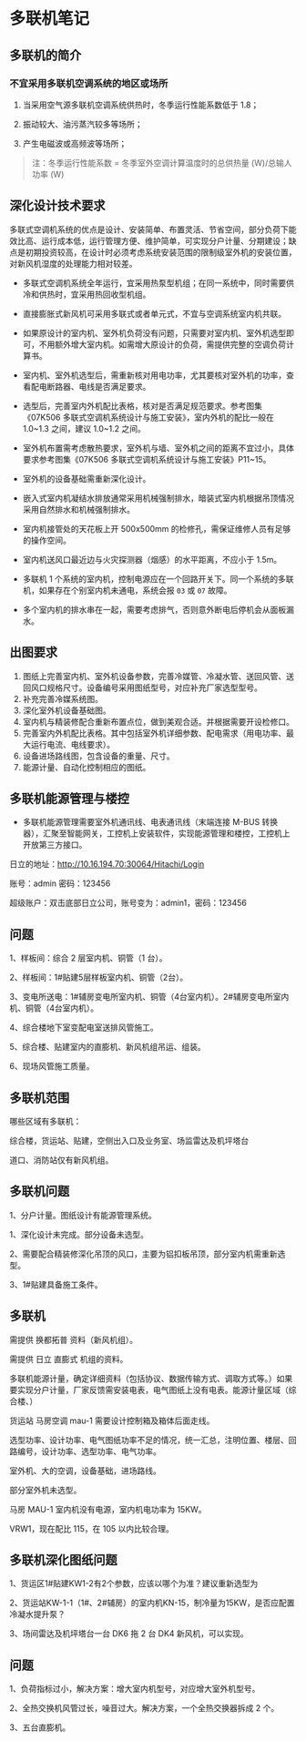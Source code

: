 # 多联机笔记

## 多联机的简介

### 不宜采用多联机空调系统的地区或场所

1. 当采用空气源多联机空调系统供热时，冬季运行性能系数低于 1.8；

2. 振动较大、油污蒸汽较多等场所；

3. 产生电磁波或高频波等场所；

> 注：冬季运行性能系数 = 冬季室外空调计算温度时的总供热量 (W)/总输人功率 (W)

## 深化设计技术要求

多联式空调机系统的优点是设计、安装简单、布置灵活、节省空间，部分负荷下能效比高、运行成本低，运行管理方便、维护简单，可实现分户计量、分期建设；缺点是初期投资较高，在设计时必须考虑系统安装范围的限制级室外机的安装位置，对新风机湿度的处理能力相对较差。

* 多联式空调机系统全年运行，宜采用热泵型机组；在同一系统中，同时需要供冷和供热时，宜采用热回收型机组。

* 直接膨胀式新风机可采用多联式或者单元式，不宜与空调系统室内机共联。

* 如果原设计的室内机、室外机负荷没有问题，只需要对室内机、室外机选型即可，不用额外增大室内机。如需增大原设计的负荷，需提供完整的空调负荷计算书。

* 室内机、室外机选型后，需重新核对用电功率，尤其要核对室外机的功率，查看配电断路器、电线是否满足要求。

* 选型后，完善室内外机配比表格，核对是否满足规范要求。参考图集《07K506 多联式空调机系统设计与施工安装》，室内外机的配比一般在 1.0~1.3 之间，建议 1.0~1.2 之间。

* 室外机布置需考虑散热要求，室外机与墙、室外机之间的距离不宜过小，具体要求参考图集《07K506 多联式空调机系统设计与施工安装》P11~15。

* 室外机的设备基础需重新深化设计。

* 嵌入式室内机凝结水排放通常采用机械强制排水，暗装式室内机根据吊顶情况采用自然排水和机械强制排水。

* 室内机接管处的天花板上开 500x500mm 的检修孔，需保证维修人员有足够的操作空间。

* 室内机送风口最近边与火灾探测器（烟感）的水平距离，不应小于 1.5m。

* 多联机 1 个系统的室内机，控制电源应在一个回路开关下。同一个系统的多联机，如果存在个别室内机未通电，系统会报 `03` 或 `07` 故障。

* 多个室内机的排水串在一起，需要考虑排气，否则意外断电后停机会从面板漏水。

## 出图要求

1. 图纸上完善室内机、室外机设备参数，完善冷媒管、冷凝水管、送回风管、送回风口规格尺寸。设备编号采用图纸型号，对应补充厂家选型型号。
2. 补充完善冷媒系统图。
3. 深化室外机设备基础图。
4. 室内机与精装修配合重新布置点位，做到美观合适。并根据需要开设检修口。
5. 完善室内外机配比表格。其中包括室外机详细参数、配电需求（用电功率、最大运行电流、电线要求）。
6. 设备进场路线图，包含设备的重量、尺寸。
7. 能源计量、自动化控制相应的图纸。

## 多联机能源管理与楼控

* 多联机能源管理需要室外机通讯线、电表通讯线（末端连接 M-BUS 转换器），汇聚至智能网关，工控机上安装软件，实现能源管理和楼控，工控机上开放第三方接口。

日立的地址：<http://10.16.194.70:30064/Hitachi/Login>

账号：admin  密码：123456

超级账户：双击底部日立公司，账号变为：admin1，密码：123456

## 问题

1、样板间：综合 2 层室内机、铜管（1 台）。

2、样板间：1#贴建5层样板室内机、铜管（2台）。

3、变电所送电：1#辅房变电所室内机、铜管（4台室内机）。2#辅房变电所室内机、铜管（4台室内机）。

4、综合楼地下室变配电室送排风管施工。

5、综合楼、贴建室内的直膨机、新风机组吊运、组装。

6、现场风管施工质量。

## 多联机范围

哪些区域有多联机：

综合楼，货运站、贴建，空侧出入口及业务室、场监雷达及机坪塔台

道口、消防站仅有新风机组。

## 多联机问题

1、分户计量。图纸设计有能源管理系统。

1、深化设计未完成。部分设备未选型。

2、需要配合精装修深化吊顶的风口，主要为铝扣板吊顶，部分室内机需重新选型。

3、1#贴建具备施工条件。

## 多联机

需提供 换都拓普 资料（新风机组）。

需提供 日立 直膨式 机组的资料。

多联机能源计量，确定详细资料（包括协议、数据传输方式、调取方式等。）如果要实现分户计量，厂家反馈需安装电表，电气图纸上没有电表。能源计量区域（综合楼、）

货运站 马房空调 mau-1 需要设计控制箱及箱体后面走线。

选型功率、设计功率、电气图纸功率不足的情况，统一汇总，注明位置、楼层、回路编号，设计功率、选型功率、电气功率。

室外机、大的空调，设备基础，进场路线。

部分室外机未选型。

马房 MAU-1 室内机没有电源，室内机电功率为 15KW。

VRW1，现在配比 115，在 105 以内比较合理。

## 多联机深化图纸问题

1、货运区1#贴建KW1-2有2个参数，应该以哪个为准？建议重新选型为

2、货运站KW-1-1（1#、2#辅房）的室内机KN-15，制冷量为15KW，是否应配置冷凝水提升泵？

3、场间雷达及机坪塔台一台 DK6 拖 2 台 DK4 新风机，可以实现。

## 问题

1、负荷指标过小，解决方案：增大室内机型号，对应增大室外机型号。

2、全热交换机风管过长，噪音过大。解决方案，一个全热交换器拆成 2 个。

3、五台直膨机。
